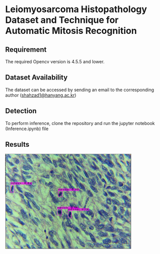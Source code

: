# Leiomyosarcoma Histopathology Dataset and Technique for Automatic Mitosis Recognition
## Requirement 
The required Opencv version is 4.5.5 and lower.

## Dataset Availability

The dataset can be accessed by sending an email to the corresponding author (shahzad1@hanyang.ac.kr)

## Detection
To perform inference, clone the repository and run the jupyter notebook (Inference.ipynb) file

## Results

<img src="https://github.com/sharjeelanjum/Leiomoiosarcoma_mitosis/blob/main/testimage3.PNG" width="400" />
